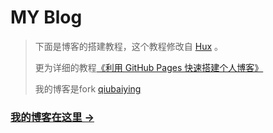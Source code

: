 # MY Blog

> 下面是博客的搭建教程，这个教程修改自 [Hux](https://github.com/Huxpro/huxpro.github.io) 。
> 
> 更为详细的教程[《利用 GitHub Pages 快速搭建个人博客》](http://www.jianshu.com/p/e68fba58f75c)
> 
> 我的博客是fork [qiubaiying](http://qiubaiying.github.io)
### [我的博客在这里 &rarr;](http://yaoqingyuan.github.io)

